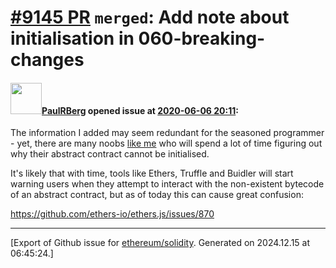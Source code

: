 # [\#9145 PR](https://github.com/ethereum/solidity/pull/9145) `merged`: Add note about initialisation in 060-breaking-changes

#### <img src="https://avatars.githubusercontent.com/u/8782666?u=c4845dac7782a38ab29abd9d777d64478bc3af9b&v=4" width="50">[PaulRBerg](https://github.com/PaulRBerg) opened issue at [2020-06-06 20:11](https://github.com/ethereum/solidity/pull/9145):

The information I added may seem redundant for the seasoned programmer - yet, there are many noobs [like me](https://github.com/ethers-io/ethers.js/issues/870) who will spend a lot of time figuring out why their abstract contract cannot be initialised.

It's likely that with time, tools like Ethers, Truffle and Buidler will start warning users when they attempt to interact with the non-existent bytecode of an abstract contract, but as of today this can cause great confusion:

https://github.com/ethers-io/ethers.js/issues/870




-------------------------------------------------------------------------------



[Export of Github issue for [ethereum/solidity](https://github.com/ethereum/solidity). Generated on 2024.12.15 at 06:45:24.]
